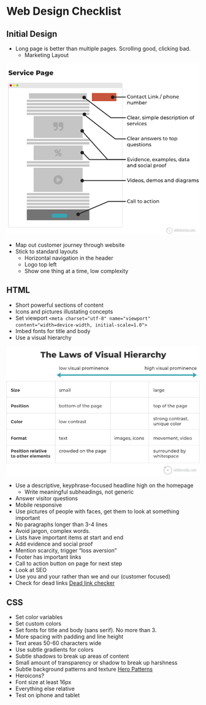 # Web Design Checklist

## Initial Design

- Long page is better than multiple pages. Scrolling good, clicking bad.
  - Marketing Layout

![Marketing layout](img/service-page-2.jpg)

- Map out customer journey through website
- Stick to standard layouts
  - Horizontal navigation in the header
  - Logo top left
  - Show one thing at a time, low complexity

## HTML

- Short powerful sections of content
- Icons and pictures illustating concepts
- Set viewport `<meta charset="utf-8" name="viewport" content="width=device-width, initial-scale=1.0">`
- Imbed fonts for title and body
- Use a visual hierarchy

![Laws of visual hierarchy](img/laws-visual-hierarchy.jpg)

- Use a descriptive, keyphrase-focused headline high on the homepage
    - Write meaningful subheadings, not generic
- Answer visitor questions
- Mobile responsive
- Use pictures of people with faces, get them to look at something important
- No paragraphs longer than 3-4 lines
- Avoid jargon, complex words.
- Lists have important items at start and end
- Add evidence and social proof
- Mention scarcity, trigger “loss aversion”
- Footer has important links
- Call to action button on page for next step
- Look at SEO
- Use you and your rather than we and our (customer focused)
- Check for dead links [Dead link checker](https://www.brokenlinkcheck.com/broken-links.php#status)

## CSS

- Set color variables
- Set custom colors
- Set fonts for title and body (sans serif). No more than 3.
- More spacing with padding and line height
- Text areas 50-60 characters wide
- Use subtle gradients for colors
- Subtle shadows to break up areas of content
- Small amount of transparency or shadow to break up harshness
- Subtle background patterns and texture [Hero Patterns](https://www.heropatterns.com/)
- Heroicons?
- Font size at least 16px
- Everything else relative
- Test on iphone and tablet
